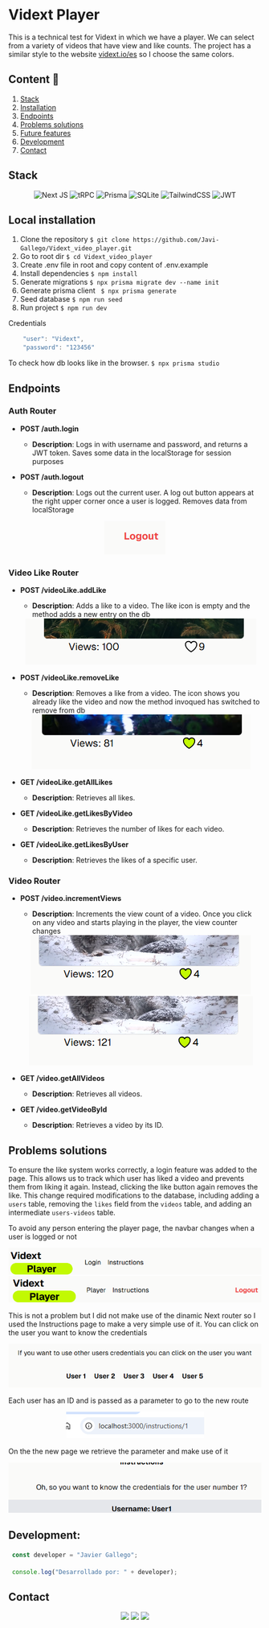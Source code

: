 # Vidext Player

This is a technical test for Vidext in which we have a player. We can select from a variety of videos that have view and like counts. The project has a similar style to the website [vidext.io/es](https://vidext.io/es) so I choose the same colors.

## Content 📝
  <ol>
    <li><a href="#stack">Stack</a></li>
    <li><a href="#local-installation">Installation</a></li>
    <li><a href="#endpoints">Endpoints</a></li>
    <li><a href="#problems-solutions">Problems solutions</a></li>
    <li><a href="#future-features">Future features</a></li>
    <li><a href="#development">Development</a></li>
    <li><a href="#contact">Contact</a></li>
  </ol>

## Stack

<div align="center">

![Next JS](https://img.shields.io/badge/Next-black?style=for-the-badge&logo=next.js&logoColor=white)
![tRPC](https://img.shields.io/badge/tRPC-%232596BE.svg?style=for-the-badge&logo=tRPC&logoColor=white)
![Prisma](https://img.shields.io/badge/Prisma-3982CE?style=for-the-badge&logo=Prisma&logoColor=white)
![SQLite](https://img.shields.io/badge/sqlite-%2307405e.svg?style=for-the-badge&logo=sqlite&logoColor=white)
![TailwindCSS](https://img.shields.io/badge/tailwindcss-%2338B2AC.svg?style=for-the-badge&logo=tailwind-css&logoColor=white)
![JWT](https://img.shields.io/badge/JWT-black?style=for-the-badge&logo=JSON%20web%20tokens)

</div>


## Local installation

1. Clone the repository
` $ git clone https://github.com/Javi-Gallego/Vidext_video_player.git `
2. Go to root dir
` $ cd Vidext_video_player `
3. Create .env file in root and copy content of .env.example
4. Install dependencies
` $ npm install `
5. Generate migrations
` $ npx prisma migrate dev --name init `
6. Generate prisma client
` $ npx prisma generate`
6. Seed database
` $ npm run seed `
7. Run project
` $ npm run dev `

Credentials
``` js
    "user": "Vidext",
    "password": "123456"
```

To check how db looks like in the browser.
` $ npx prisma studio `

## Endpoints

### Auth Router
- **POST /auth.login**
  - **Description**: Logs in with username and password, and returns a JWT token. Saves some data in the localStorage for session purposes

- **POST /auth.logout**
  - **Description**: Logs out the current user. A log out button appears at the right upper corner once a user is logged. Removes data from localStorage
<center><img src="./public/logout.png"/></center>

### Video Like Router
- **POST /videoLike.addLike**
  - **Description**: Adds a like to a video. The like icon is empty and the method adds a new entry on the db
  <center><img src="./public/Like.png"/></center>

- **POST /videoLike.removeLike**
  - **Description**: Removes a like from a video. The icon shows you already like the video and now the method invoqued has switched to remove from db
  <center><img src="./public/Dislike.png"/></center>

- **GET /videoLike.getAllLikes**
  - **Description**: Retrieves all likes.

- **GET /videoLike.getLikesByVideo**
  - **Description**: Retrieves the number of likes for each video.

- **GET /videoLike.getLikesByUser**
  - **Description**: Retrieves the likes of a specific user.

### Video Router
- **POST /video.incrementViews**
  - **Description**: Increments the view count of a video. Once you click on any video and starts playing in the player, the view counter changes
  <center><img src="./public/Views1.png"/></center>
  <center><img src="./public/Views2.png"/></center>

- **GET /video.getAllVideos**
  - **Description**: Retrieves all videos.

- **GET /video.getVideoById**
  - **Description**: Retrieves a video by its ID.

## Problems solutions
To ensure the like system works correctly, a login feature was added to the page. This allows us to track which user has liked a video and prevents them from liking it again. Instead, clicking the like button again removes the like. This change required modifications to the database, including adding a `users` table, removing the `likes` field from the `videos` table, and adding an intermediate `users-videos` table.

To avoid any person entering the player page, the navbar changes when a user is logged or not

<center><img src="./public/Navbar1.png"/></center>
<center><img src="./public/NavBar2.png"/></center>

This is not a problem but I did not make use of the dinamic Next router so I used the Instructions page to make a very simple use of it. You can click on the user you want to know the credentials

<center><img src="./public/DinamicRouter1.png"/></center>

Each user has an ID and is passed as a parameter to go to the new route

<center><img src="./public/DinamicRouter2.png"/></center>

On the the new page we retrieve the parameter and make use of it

<center><img src="./public/DinamicRouter3.png"/></center>

## Development:

``` js
 const developer = "Javier Gallego";

 console.log("Desarrollado por: " + developer);
```  

## Contact
<div align="center">
<a href = "mailto:galgar@gmail.com"><img src="https://img.shields.io/badge/Gmail-C6362C?style=for-the-badge&logo=gmail&logoColor=white" target="_blank"></a>
<a href="https://www.linkedin.com/in/javier-gallego-dev"><img src="https://img.shields.io/badge/-LinkedIn-%230077B5?style=for-the-badge&logo=linkedin&logoColor=white"></a>
<a href="https://github.com/Javi-Gallego"><img src="https://img.shields.io/badge/github-24292F?style=for-the-badge&logo=github&logoColor=white" target="_blank"></a>
</div>
